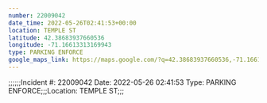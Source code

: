 ```yaml
---
number: 22009042
date_time: 2022-05-26T02:41:53+00:00
location: TEMPLE ST
latitude: 42.38683937660536
longitude: -71.16613313169943
type: PARKING ENFORCE
google_maps_link: https://maps.google.com/?q=42.38683937660536,-71.16613313169943
---
```


;;;;;;Incident #: 22009042  Date: 2022-05-26 02:41:53   Type: PARKING ENFORCE;;;Location: TEMPLE ST;;;
